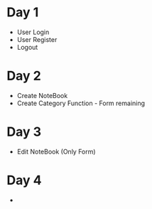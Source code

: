 # Day 1
- User Login 
- User Register
- Logout

# Day 2
- Create NoteBook
- Create Category Function - Form remaining

# Day 3
- Edit NoteBook (Only Form)

# Day 4
- 

